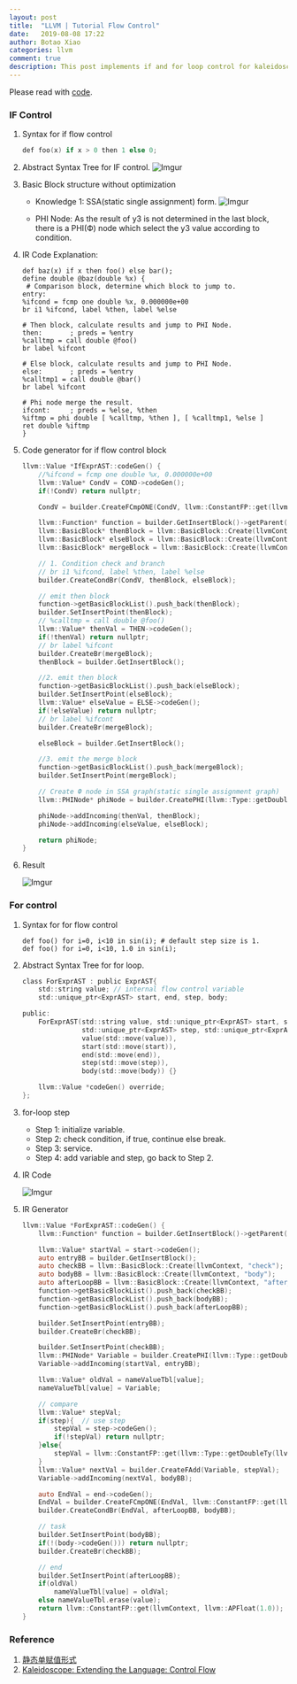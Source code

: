 ```yaml
---
layout: post
title:  "LLVM | Tutorial Flow Control"
date:   2019-08-08 17:22
author: Botao Xiao
categories: llvm
comment: true
description: This post implements if and for loop control for kaleidoscope.
---
```


Please read with [code](https://github.com/Seanforfun/llvm-kaleidoscope/blob/master/Chapt4_Flow_Control/toy.cpp).

### IF Control
1. Syntax for if flow control

    ```objectivec
    def foo(x) if x > 0 then 1 else 0;
    ```
2. Abstract Syntax Tree for IF control.
    ![Imgur](https://i.imgur.com/JJ7xhOs.png)

3. Basic Block structure without optimization
    * Knowledge 1: SSA(static single assignment) form.
        ![Imgur](https://i.imgur.com/ZYwE5PI.png)
    
    * PHI Node: As the result of y3 is not determined in the last block, there is a PHI(Ф) node which select the y3 value according to condition.

4. IR Code Explanation:
    ```
    def baz(x) if x then foo() else bar();
    define double @baz(double %x) {
     # Comparison block, determine which block to jump to.
    entry:
    %ifcond = fcmp one double %x, 0.000000e+00
    br i1 %ifcond, label %then, label %else
    
    # Then block, calculate results and jump to PHI Node.
    then:       ; preds = %entry
    %calltmp = call double @foo()
    br label %ifcont
    
    # Else block, calculate results and jump to PHI Node.
    else:       ; preds = %entry
    %calltmp1 = call double @bar()
    br label %ifcont
    
    # Phi node merge the result.
    ifcont:     ; preds = %else, %then
    %iftmp = phi double [ %calltmp, %then ], [ %calltmp1, %else ]
    ret double %iftmp
    }
    ```

5. Code generator for if flow control block
    ```objectivec
    llvm::Value *IfExprAST::codeGen() {
        //%ifcond = fcmp one double %x, 0.000000e+00
        llvm::Value* CondV = COND->codeGen();
        if(!CondV) return nullptr;
    
        CondV = builder.CreateFCmpONE(CondV, llvm::ConstantFP::get(llvmContext, llvm::APFloat(0.0)), "ifcond");
    
        llvm::Function* function = builder.GetInsertBlock()->getParent();
        llvm::BasicBlock* thenBlock = llvm::BasicBlock::Create(llvmContext, "then");
        llvm::BasicBlock* elseBlock = llvm::BasicBlock::Create(llvmContext, "else");
        llvm::BasicBlock* mergeBlock = llvm::BasicBlock::Create(llvmContext, "ifcont");
    
        // 1. Condition check and branch
        // br i1 %ifcond, label %then, label %else
        builder.CreateCondBr(CondV, thenBlock, elseBlock);
    
        // emit then block
        function->getBasicBlockList().push_back(thenBlock);
        builder.SetInsertPoint(thenBlock);
        // %calltmp = call double @foo()
        llvm::Value* thenVal = THEN->codeGen();
        if(!thenVal) return nullptr;
        // br label %ifcont
        builder.CreateBr(mergeBlock);
        thenBlock = builder.GetInsertBlock();
    
        //2. emit then block
        function->getBasicBlockList().push_back(elseBlock);
        builder.SetInsertPoint(elseBlock);
        llvm::Value* elseValue = ELSE->codeGen();
        if(!elseValue) return nullptr;
        // br label %ifcont
        builder.CreateBr(mergeBlock);
    
        elseBlock = builder.GetInsertBlock();
    
        //3. emit the merge block
        function->getBasicBlockList().push_back(mergeBlock);
        builder.SetInsertPoint(mergeBlock);
    
        // Create Ф node in SSA graph(static single assignment graph)
        llvm::PHINode* phiNode = builder.CreatePHI(llvm::Type::getDoubleTy(llvmContext), 2, "tmpIf");
    
        phiNode->addIncoming(thenVal, thenBlock);
        phiNode->addIncoming(elseValue, elseBlock);
    
        return phiNode;
    }
    ```

6. Result

    ![Imgur](https://i.imgur.com/AVrvScR.png)

### For control
1. Syntax for for flow control
    ```
    def foo() for i=0, i<10 in sin(i); # default step size is 1.
    def foo() for i=0, i<10, 1.0 in sin(i);
    ```
    
2. Abstract Syntax Tree for for loop.
    ```objectivec
    class ForExprAST : public ExprAST{
        std::string value; // internal flow control variable
        std::unique_ptr<ExprAST> start, end, step, body;
    
    public:
        ForExprAST(std::string value, std::unique_ptr<ExprAST> start, std::unique_ptr<ExprAST> end,
                   std::unique_ptr<ExprAST> step, std::unique_ptr<ExprAST> body) :
                   value(std::move(value)),
                   start(std::move(start)),
                   end(std::move(end)),
                   step(std::move(step)),
                   body(std::move(body)) {}
    
        llvm::Value *codeGen() override;
    };
    ```

3. for-loop step
    * Step 1: initialize variable.
    * Step 2: check condition, if true, continue else break.
    * Step 3: service.
    * Step 4: add variable and step, go back to Step 2.

4. IR Code
    
    ![Imgur](https://i.imgur.com/zkyye6j.png)

5. IR Generator
    ```objectivec
    llvm::Value *ForExprAST::codeGen() {
        llvm::Function* function = builder.GetInsertBlock()->getParent();
    
        llvm::Value* startVal = start->codeGen();
        auto entryBB = builder.GetInsertBlock();
        auto checkBB = llvm::BasicBlock::Create(llvmContext, "check");
        auto bodyBB = llvm::BasicBlock::Create(llvmContext, "body");
        auto afterLoopBB = llvm::BasicBlock::Create(llvmContext, "after_loop");
        function->getBasicBlockList().push_back(checkBB);
        function->getBasicBlockList().push_back(bodyBB);
        function->getBasicBlockList().push_back(afterLoopBB);
    
        builder.SetInsertPoint(entryBB);
        builder.CreateBr(checkBB);
    
        builder.SetInsertPoint(checkBB);
        llvm::PHINode* Variable = builder.CreatePHI(llvm::Type::getDoubleTy(llvmContext), 2, value);
        Variable->addIncoming(startVal, entryBB);
    
        llvm::Value* oldVal = nameValueTbl[value];
        nameValueTbl[value] = Variable;
    
        // compare
        llvm::Value* stepVal;
        if(step){  // use step
            stepVal = step->codeGen();
            if(!stepVal) return nullptr;
        }else{
            stepVal = llvm::ConstantFP::get(llvm::Type::getDoubleTy(llvmContext), 0.0);
        }
        llvm::Value* nextVal = builder.CreateFAdd(Variable, stepVal);
        Variable->addIncoming(nextVal, bodyBB);
    
        auto EndVal = end->codeGen();
        EndVal = builder.CreateFCmpONE(EndVal, llvm::ConstantFP::get(llvmContext, llvm::APFloat(0.0)), "ifcond");
        builder.CreateCondBr(EndVal, afterLoopBB, bodyBB);
    
        // task
        builder.SetInsertPoint(bodyBB);
        if(!(body->codeGen())) return nullptr;
        builder.CreateBr(checkBB);
    
        // end
        builder.SetInsertPoint(afterLoopBB);
        if(oldVal)
            nameValueTbl[value] = oldVal;
        else nameValueTbl.erase(value);
        return llvm::ConstantFP::get(llvmContext, llvm::APFloat(1.0));
    }
    ```

### Reference
1. [静态单赋值形式](https://zh.wikipedia.org/wiki/%E9%9D%99%E6%80%81%E5%8D%95%E8%B5%8B%E5%80%BC%E5%BD%A2%E5%BC%8F)
2. [Kaleidoscope: Extending the Language: Control Flow](https://llvm.org/docs/tutorial/MyFirstLanguageFrontend/LangImpl05.html#lexer-extensions-for-if-then-else)